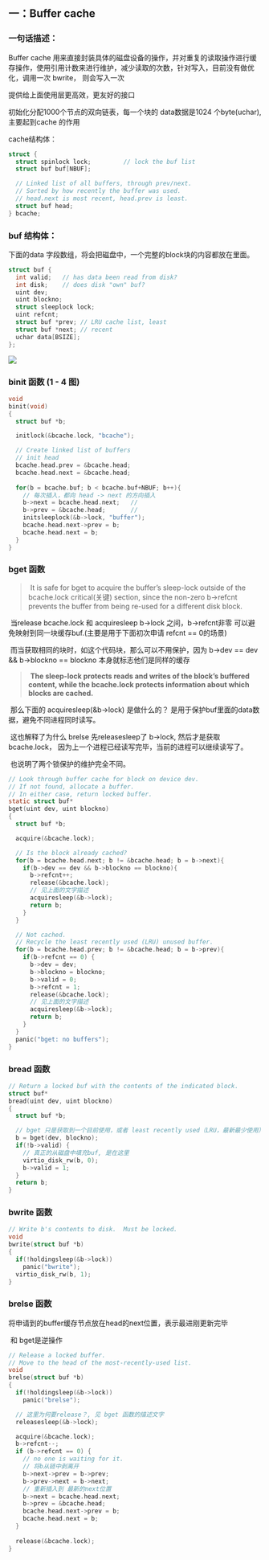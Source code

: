 ## 一：Buffer cache

### 一句话描述：

Buffer cache 用来直接封装具体的磁盘设备的操作，并对重复的读取操作进行缓存操作，使用引用计数来进行维护，减少读取的次数，针对写入，目前没有做优化，调用一次  bwrite， 则会写入一次

提供给上面使用层更高效，更友好的接口

初始化分配1000个节点的双向链表，每一个块的 data数据是1024 个byte(uchar), 主要起到cache 的作用



cache结构体：

```c
struct {
  struct spinlock lock;         // lock the buf list
  struct buf buf[NBUF];

  // Linked list of all buffers, through prev/next.
  // Sorted by how recently the buffer was used.
  // head.next is most recent, head.prev is least.
  struct buf head;
} bcache;
```



### buf 结构体：

下面的data 字段数组，将会把磁盘中，一个完整的block块的内容都放在里面。

```C
struct buf {
  int valid;   // has data been read from disk?
  int disk;    // does disk "own" buf?
  uint dev;
  uint blockno;
  struct sleeplock lock;
  uint refcnt;
  struct buf *prev; // LRU cache list, least
  struct buf *next; // recent
  uchar data[BSIZE];
};
```



![](./images/file_system_3.png)



### binit 函数 (1 - 4 图)

```C++
void
binit(void)
{
  struct buf *b;

  initlock(&bcache.lock, "bcache");

  // Create linked list of buffers
  // init head
  bcache.head.prev = &bcache.head;
  bcache.head.next = &bcache.head;
  
  for(b = bcache.buf; b < bcache.buf+NBUF; b++){
    // 每次插入，都向 head -> next 的方向插入
    b->next = bcache.head.next;   // 
    b->prev = &bcache.head;       // 
    initsleeplock(&b->lock, "buffer");
    bcache.head.next->prev = b;
    bcache.head.next = b;
  }
}
```



### bget 函数

> ​      It is safe for bget to acquire the buffer’s sleep-lock outside of the bcache.lock critical(关键) section, since the non-zero b->refcnt prevents the buffer from being re-used for a different disk block.

​      当release bcache.lock 和 acquiresleep b->lock 之间，b->refcnt非零 可以避免映射到同一块缓存buf.(主要是用于下面初次申请 refcnt == 0的场景)

​      而当获取相同的块时，如这个代码块，那么可以不用保护，因为 b->dev == dev && b->blockno == blockno 本身就标志他们是同样的缓存

> ​      **The sleep-lock protects reads and writes of the block’s buffered content, while the bcache.lock protects information about which blocks are cached.**

​      那么下面的 acquiresleep(&b->lock) 是做什么的？ 是用于保护buf里面的data数据，避免不同进程同时读写。

​      这也解释了为什么 brelse 先releasesleep了 b->lock, 然后才是获取bcache.lock， 因为上一个进程已经读写完毕，当前的进程可以继续读写了。

​      也说明了两个锁保护的维护完全不同。



```C
// Look through buffer cache for block on device dev.
// If not found, allocate a buffer.
// In either case, return locked buffer.
static struct buf*
bget(uint dev, uint blockno)
{
  struct buf *b;

  acquire(&bcache.lock);

  // Is the block already cached?
  for(b = bcache.head.next; b != &bcache.head; b = b->next){
    if(b->dev == dev && b->blockno == blockno){
      b->refcnt++;
      release(&bcache.lock);
      // 见上面的文字描述
      acquiresleep(&b->lock);
      return b;
    }
  }

  // Not cached.
  // Recycle the least recently used (LRU) unused buffer.
  for(b = bcache.head.prev; b != &bcache.head; b = b->prev){
    if(b->refcnt == 0) {
      b->dev = dev;
      b->blockno = blockno;
      b->valid = 0;
      b->refcnt = 1;
      release(&bcache.lock);
      // 见上面的文字描述
      acquiresleep(&b->lock);
      return b;
    }
  }
  panic("bget: no buffers");
}
```



### bread 函数

```C
// Return a locked buf with the contents of the indicated block.
struct buf*
bread(uint dev, uint blockno)
{
  struct buf *b;

  // bget 只是获取到一个目前使用，或者 least recently used（LRU，最新最少使用）的未使用的缓存节点
  b = bget(dev, blockno);
  if(!b->valid) {
    // 真正的从磁盘中填充buf, 是在这里
    virtio_disk_rw(b, 0);
    b->valid = 1;
  }
  return b;
}
```

### bwrite 函数

```C
// Write b's contents to disk.  Must be locked.
void
bwrite(struct buf *b)
{
  if(!holdingsleep(&b->lock))
    panic("bwrite");
  virtio_disk_rw(b, 1);
}
```



### brelse 函数

将申请到的buffer缓存节点放在head的next位置，表示最进刚更新完毕

​       和 bget是逆操作

```C
// Release a locked buffer.
// Move to the head of the most-recently-used list.
void
brelse(struct buf *b)
{
  if(!holdingsleep(&b->lock))
    panic("brelse");

  // 这里为何要release？, 见 bget 函数的描述文字
  releasesleep(&b->lock);

  acquire(&bcache.lock);
  b->refcnt--;
  if (b->refcnt == 0) {
    // no one is waiting for it.
    // 将b从链中剥离开
    b->next->prev = b->prev;
    b->prev->next = b->next;
    // 重新插入到 最新的next位置
    b->next = bcache.head.next;
    b->prev = &bcache.head;
    bcache.head.next->prev = b;
    bcache.head.next = b;
  }
  
  release(&bcache.lock);
}
```

